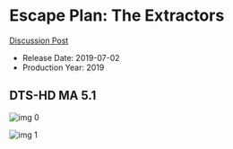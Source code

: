 # Escape Plan: The Extractors

[Discussion Post](https://www.avsforum.com/threads/bass-eq-for-filtered-movies.2995212/post-58253164)

* Release Date: 2019-07-02
* Production Year: 2019

## DTS-HD MA 5.1

![img 0](https://i.imgur.com/DSqIbof.jpg)

![img 1](https://i.imgur.com/4NsaCjS.png)

